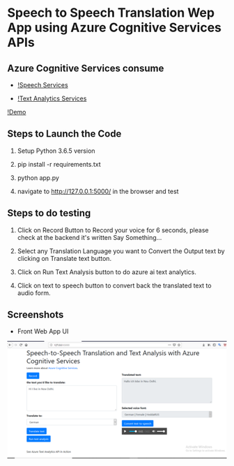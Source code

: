 # Speech to Speech Translation Wep App using Azure Cognitive Services APIs

## Azure Cognitive Services consume

- [!Speech Services](https://azure.microsoft.com/en-in/services/cognitive-services/speech-services/)


- [!Text Analytics Services](https://azure.microsoft.com/en-in/services/cognitive-services/text-analytics/)


[!Demo](https://nlpweb.herokuapp.com/)

## Steps to Launch the Code

1.  Setup Python 3.6.5 version

2.  pip install -r requirements.txt

3.  python app.py

4. navigate to http://127.0.0.1:5000/ in the browser and test


## Steps to do testing

1. Click on Record Button to Record your voice for 6 seconds, please check at the backend it's written Say Something...

2. Select any Translation Language you want to Convert the Output text by clicking on Translate text button.

3. Click on Run Text Analysis button to do azure ai text analytics. 

4. Click on text to speech button to convert back the translated text to audio form.


## Screenshots

- Front Web App UI

![Project UI](https://raw.githubusercontent.com/Amir22010/azurenlp/master/images/Capture_azure.PNG)


